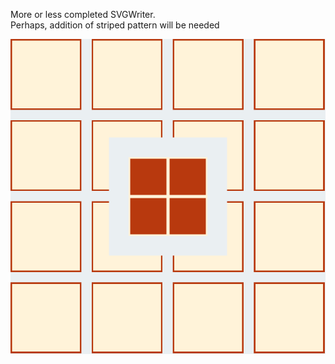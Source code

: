 More or less completed SVGWriter. <br> 
Perhaps, addition of striped pattern will be needed 

![Svg file showcasing](./Visual.svg)